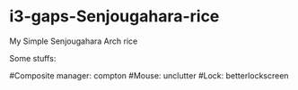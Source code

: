 # i3-gaps-Senjougahara-rice
My Simple Senjougahara Arch rice


Some stuffs:

#Composite manager:		compton
#Mouse:					unclutter
#Lock:					betterlockscreen

